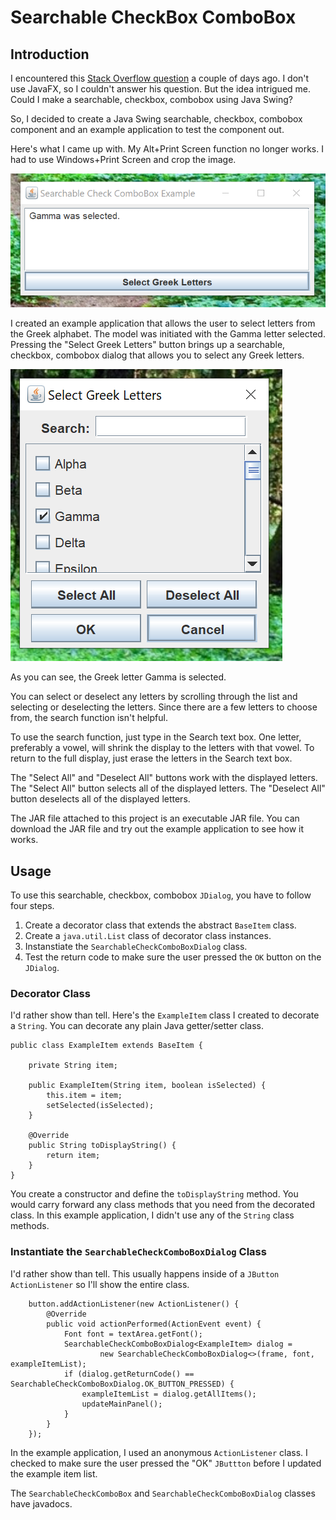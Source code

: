 # Searchable CheckBox ComboBox

## Introduction

I encountered this [Stack Overflow question](https://stackoverflow.com/questions/77742655/how-to-make-a-searchable-checkcombobox-in-javafx-and-controlsfx) a couple of days ago. I don't use JavaFX, so I couldn't answer his question.  But the idea intrigued me.  Could I make a searchable, checkbox, combobox using Java Swing?

So, I decided to create a Java Swing searchable, checkbox, combobox component and an example application to test the component out.

Here's what I came up with.  My Alt+Print Screen function no longer works.  I had to use Windows+Print Screen and crop the image.

![Main Screen](readme-resources/image1.png)

I created an example application that allows the user to select letters from the Greek alphabet.  The model was initiated with the Gamma letter selected.  Pressing the "Select Greek Letters" button brings up a searchable, checkbox, combobox dialog that allows you to select any Greek letters.

![Dialog](readme-resources/image2.png)

As you can see, the Greek letter Gamma is selected.

You can select or deselect any letters by scrolling through the list and selecting or deselecting the letters.  Since there are a few letters to choose from, the search function isn't helpful.

To use the search function, just type in the Search text box.  One letter, preferably a vowel, will shrink the display to the letters with that vowel.  To return to the full display, just erase the letters in the Search text box.

The "Select All" and "Deselect All" buttons work with the displayed letters.  The "Select All" button selects all of the displayed letters.  The "Deselect All" button deselects all of the displayed letters. 

The JAR file attached to this project is an executable JAR file.  You can download the JAR file and try out the example application to see how it works.

## Usage

To use this searchable, checkbox, combobox `JDialog`, you have to follow four steps.

1. Create a decorator class that extends the abstract `BaseItem` class.
2. Create a `java.util.List` class of decorator class instances.
3. Instanstiate the `SearchableCheckComboBoxDialog` class.
4. Test the return code to make sure the user pressed the `OK` button on the `JDialog`.

### Decorator Class

I'd rather show than tell.  Here's the `ExampleItem` class I created to decorate a `String`.  You can decorate any plain Java getter/setter class.

 	public class ExampleItem extends BaseItem {
  		
  		private String item;
  		
  		public ExampleItem(String item, boolean isSelected) {
  			this.item = item;
  			setSelected(isSelected);
  		}

		@Override
		public String toDisplayString() {
			return item;
		}
  	}

You create a constructor and define the `toDisplayString` method.  You would carry forward any class methods that you need from the decorated class.  In this example application, I didn't use any of the `String` class methods.

### Instantiate the `SearchableCheckComboBoxDialog` Class

I'd rather show than tell.  This usually happens inside of a `JButton` `ActionListener` so I'll show the entire class.

		button.addActionListener(new ActionListener() {
			@Override
			public void actionPerformed(ActionEvent event) {
				Font font = textArea.getFont();
				SearchableCheckComboBoxDialog<ExampleItem> dialog = 
						new SearchableCheckComboBoxDialog<>(frame, font, exampleItemList);
				if (dialog.getReturnCode() == SearchableCheckComboBoxDialog.OK_BUTTON_PRESSED) {
					exampleItemList = dialog.getAllItems();
					updateMainPanel();
				}
			}
		});

In the example application, I used an anonymous `ActionListener` class.  I checked to make sure the user pressed the "OK" `JButtton` before I updated the example item list.

The `SearchableCheckComboBox` and `SearchableCheckComboBoxDialog` classes have javadocs.

